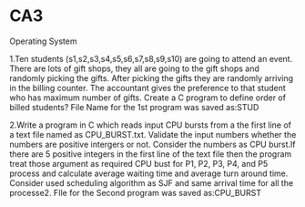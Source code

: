 # CA3
Operating System

1.Ten students (s1,s2,s3,s4,s5,s6,s7,s8,s9,s10) are going to attend an event. There are lots of gift shops, they all are going to the gift shops and randomly picking the gifts. After picking the gifts they are randomly arriving in the billing counter. The accountant gives the preference to that student who has maximum number of gifts. Create a C program to define order of billed students? 
File Name for the 1st program was saved as:STUD


2.Write a program in C which reads input CPU bursts from a the first line of a text file named as CPU_BURST.txt. Validate the input numbers whether the numbers are positive intergers or not. Consider the numbers as CPU burst.If there are 5 positive integers in the first line of the text file then the program treat those argument as required CPU bust for P1, P2, P3, P4, and P5 process and calculate average waiting time and average turn around time. Consider used scheduling algorithm as SJF and same arrival time for all the processe2.
FIle for the Second program was saved as:CPU_BURST
